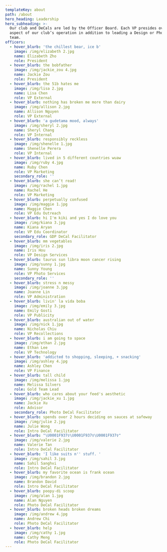 ```yaml
---
templateKey: about
path: /about
hero_heading: Leadership
hero_subheading: >-
  Our club and DeCals are led by the Officer Board. Each VP presides over an
  aspect of our club’s operation in addition to leading a Design or Photography
  team.
officers:
  - hover_blurb: 'the chillest bear, ice b'
    image: /img/elizabeth 2.jpg
    name: Elizabeth Zho
    role: President
  - hover_blurb: the bobfather
    image: /img/jackie_zou 4.jpg
    name: Jackie Zou
    role: President
  - hover_blurb: the 51b hates me
    image: /img/lisa 2.jpg
    name: Lisa Chen
    role: VP External
  - hover_blurb: nothing has broken me more than dairy
    image: /img/allison 2.jpg
    name: Allison Nguyen
    role: VP External
  - hover_blurb: 'a gudetama mood, always'
    image: /img/sheryl 2.jpg
    name: Sheryl Chang
    role: VP Internal
  - hover_blurb: responsibly reckless
    image: /img/shenelle 1.jpg
    name: Shenelle Perera
    role: VP Internal
  - hover_blurb: lived in 5 different countries wuaw
    image: /img/ruby 4.jpg
    name: Ruby Chen
    role: VP Marketing
    secondary_role: ''
  - hover_blurb: she can’t read!
    image: /img/rachel 1.jpg
    name: Rachel He
    role: VP Marketing
  - hover_blurb: perpetually confused
    image: /img/maggie 1.jpg
    name: Maggie Chen
    role: VP Edu Outreach
  - hover_blurb: hi I'm kiki and yes I do love you
    image: /img/kiana 3.jpg
    name: Kiana Aryan
    role: VP Edu Coordinator
    secondary_role: GDP DeCal Facilitator
  - hover_blurb: mm vegetables
    image: /img/iris 2.jpg
    name: Iris Hou
    role: VP Design Services
  - hover_blurb: taurus sun libra moon cancer rising
    image: /img/sunny 1.jpg
    name: Sunny Young
    role: VP Photo Services
    secondary_role: ''
  - hover_blurb: stress n messy
    image: /img/joanne 3.jpg
    name: Joanne Lin
    role: VP Administration
  - hover_blurb: livin' la vida boba
    image: /img/emily 3.jpg
    name: Emily Gosti
    role: VP Publicity
  - hover_blurb: australian out of water
    image: /img/nick 1.jpg
    name: Nicholas Chiu
    role: VP Recollections
  - hover_blurb: i am going to space
    image: /img/ethan 2.jpg
    name: Ethan Lee
    role: VP Technology
  - hover_blurb: 'addicted to shopping, sleeping, + snacking'
    image: /img/ashley 4.jpg
    name: Ashley Chen
    role: VP Finance
  - hover_blurb: tall child
    image: /img/melissa 1.jpg
    name: Melissa Silvers
    role: Gold Team Lead
  - hover_blurb: who cares about your feed's aesthetic
    image: /img/jackie_xu 1.jpg
    name: Jackie Xu
    role: Advisor
    secondary_role: Photo DeCal Facilitator
  - hover_blurb: spends over 2 hours deciding on sauces at safeway
    image: /img/julie 2.jpg
    name: Julie Wong
    role: Intro DeCal Facilitator
  - hover_blurb: "\U0001F937‍♀️\U0001F937‍♀️\U0001F937‍♀️"
    image: /img/valerie 2.jpg
    name: Valerie Tan
    role: Intro DeCal Facilitator
  - hover_blurb: 'I like suits n'' stuff. '
    image: /img/sahil 3.jpg
    name: Sahil Sanghvi
    role: Intro DeCal Facilitator
  - hover_blurb: my favorite ocean is frank ocean
    image: /img/brandon 2.jpg
    name: Brandon David
    role: Intro DeCal Facilitator
  - hover_blurb: poopy-di scoop
    image: /img/alan 1.jpg
    name: Alan Nguyen
    role: Photo DeCal Facilitator
  - hover_blurb: broken heads broken dreams
    image: /img/andrew 4.jpg
    name: Andrew Chi
    role: Photo DeCal Facilitator
  - hover_blurb: help
    image: /img/cathy 1.jpg
    name: Cathy Meng
    role: Photo DeCal Facilitator
---
```


